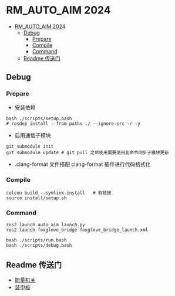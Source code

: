 # RM_AUTO_AIM 2024

- [RM\_AUTO\_AIM 2024](#rm_auto_aim-2024)
  - [Debug](#debug)
    - [Prepare](#prepare)
    - [Compile](#compile)
    - [Command](#command)
  - [Readme 传送门](#readme传送门)

## Debug

### Prepare

- 安装依赖

```shell
bash ./scripts/setup.bash
# rosdep install --from-paths ./ --ignore-src -r -y
```

- 启用通信子模块

```shell
git submodule init
git submodule update # git pull 之后使用需要使用此命令同步子模块更新
```

- .clang-format 文件搭配 clang-format 插件进行代码格式化

### Compile

```shell
colcon build --symlink-install   # 软链接
source install/setup.sh
```

### Command

```shell
ros2 launch auto_aim launch.py
ros2 launch foxglove_bridge foxglove_bridge_launch.xml
```

```shell
bash ./scripts/run.bash
bash ./scripts/debug.bash
```

## Readme 传送门

- [能量机关](./rune_auto_aim/README.md)
- [装甲板](./armor_auto_aim/README.md)
